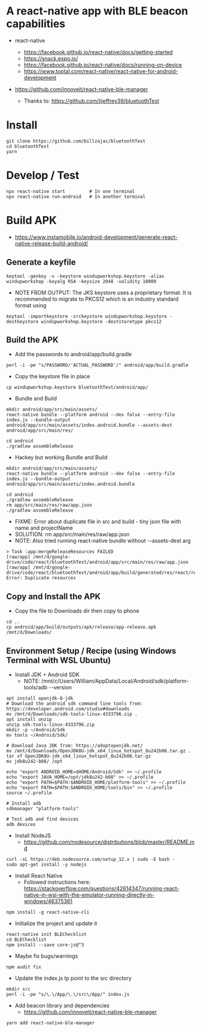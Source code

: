 A react-native app with BLE beacon capabilities
====================================================
* react-native
    * https://facebook.github.io/react-native/docs/getting-started
    * https://snack.expo.io/
    * https://facebook.github.io/react-native/docs/running-on-device
    * https://www.toptal.com/react-native/react-native-for-android-development

* https://github.com/innoveit/react-native-ble-manager
    * Thanks to: https://github.com/lijeffrey39/bluetoothTest

Install
============

```
git clone https://github.com/billzajac/bluetoothTest
cd bluetoothTest
yarn
```

Develop / Test
===============

```
npx react-native start         # In one terminal
npx react-native run-android   # In another terminal
```

Build APK
================

* https://www.instamobile.io/android-development/generate-react-native-release-build-android/

Generate a keyfile
---------------------

```
keytool -genkey -v -keystore windupworkshop.keystore -alias windupworkshop -keyalg RSA -keysize 2048 -validity 10000
```

* NOTE FROM OUTPUT: The JKS keystore uses a proprietary format. It is recommended to migrate to PKCS12 which is an industry standard format using
```
keytool -importkeystore -srckeystore windupworkshop.keystore -destkeystore windupworkshop.keystore -deststoretype pkcs12
```

Build the APK
---------------------

* Add the passwords to android/app/build.gradle
```
perl -i -pe "s/PASSWORD/'ACTUAL_PASSWORD'/" android/app/build.gradle
```

* Copy the keystore file in place
```
cp windupworkshop.keystore bluetoothTest/android/app/
```

* Bundle and Build
```
mkdir android/app/src/main/assets/
react-native bundle --platform android --dev false --entry-file index.js --bundle-output android/app/src/main/assets/index.android.bundle --assets-dest android/app/src/main/res/

cd android
./gradlew assembleRelease
```

* Hackey but working Bundle and Build
```
mkdir android/app/src/main/assets/
react-native bundle --platform android --dev false --entry-file index.js --bundle-output android/app/src/main/assets/index.android.bundle

cd android
./gradlew assembleRelease
rm app/src/main/res/raw/app.json
./gradlew assembleRelease
```

* FIXME: Error about duplicate file in src and build - tiny json file with name and projectName
* SOLUTION: rm app/src/main/res/raw/app.json
* NOTE: Also tried running react-native bundle without --assets-dest arg
```
> Task :app:mergeReleaseResources FAILED
[raw/app] /mnt/d/google-drive/code/react/bluetoothTest/android/app/src/main/res/raw/app.json    [raw/app] /mnt/d/google-drive/code/react/bluetoothTest/android/app/build/generated/res/react/release/raw/app.json: Error: Duplicate resources
```

Copy and Install the APK
---------------------

* Copy the file to Downloads dir then copy to phone
```
cd ..
cp android/app/build/outputs/apk/release/app-release.apk /mnt/d/Downloads/
```


Environment Setup / Recipe (using Windows Terminal with WSL Ubuntu)
-----------

* Install JDK + Android SDK
    * NOTE: /mnt/c/Users/William/AppData/Local/Android/sdk/platform-tools/adb --version
```
apt install openjdk-8-jdk
# Download the android sdk command line tools from: https://developer.android.com/studio#downloads
mv /mnt/d/Downloads/sdk-tools-linux-4333796.zip .
apt install unzip
unzip sdk-tools-linux-4333796.zip
mkdir -p ~/Android/Sdk
mv tools ~/Android/Sdk/

# Download Java JDK from: https://adoptopenjdk.net/
mv /mnt/d/Downloads/OpenJDK8U-jdk_x64_linux_hotspot_8u242b08.tar.gz .
tar xf OpenJDK8U-jdk_x64_linux_hotspot_8u242b08.tar.gz
mv jdk8u242-b08/ /opt

echo "export ANDROID_HOME=$HOME/Android/Sdk" >> ~/.profile
echo "export JAVA_HOME=/opt/jdk8u242-b08" >> ~/.profile
echo "export PATH=$PATH:$ANDROID_HOME/platform-tools" >> ~/.profile
echo "export PATH=$PATH:$ANDROID_HOME/tools/bin" >> ~/.profile
source ~/.profile

# Install adb
sdkmanager "platform-tools"

# Test adb and find devices
adb devices
```

* Install NodeJS
    * https://github.com/nodesource/distributions/blob/master/README.md
```
curl -sL https://deb.nodesource.com/setup_12.x | sudo -E bash -
sudo apt-get install -y nodejs
```

* Install React Native
    * Followed instructions here: https://stackoverflow.com/questions/42614347/running-react-native-in-wsl-with-the-emulator-running-directly-in-windows/46375361
```
npm install -g react-native-cli
```

* Initialize the project and update it
```
react-native init BLEChecklist
cd BLEChecklist
npm install --save core-js@^3
```

* Maybe fix bugs/warnings
```
npm audit fix
```

* Update the index.js tp point to the src directory
```
mkdir src
perl -i -pe "s/\.\/App/\.\/src\/App/" index.js
```

* Add beacon library and dependencies
    * https://github.com/innoveit/react-native-ble-manager
```
yarn add react-native-ble-manager
```
